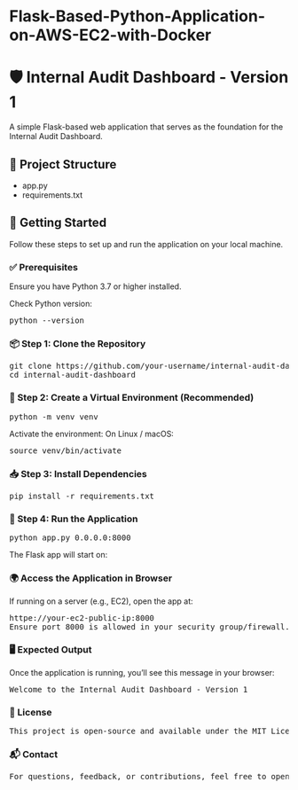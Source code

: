 # Flask-Based-Python-Application-on-AWS-EC2-with-Docker

# 🛡️ Internal Audit Dashboard - Version 1

A simple Flask-based web application that serves as the foundation for the Internal Audit Dashboard.

## 📁 Project Structure

- app.py
- requirements.txt


## 🚀 Getting Started

Follow these steps to set up and run the application on your local machine.

### ✅ Prerequisites

Ensure you have Python 3.7 or higher installed.

Check Python version:

<pre>python --version</pre>


### 📦 Step 1: Clone the Repository

<pre>git clone https://github.com/your-username/internal-audit-dashboard.git
cd internal-audit-dashboard</pre>

### 🐍 Step 2: Create a Virtual Environment (Recommended)

<pre>python -m venv venv</pre>

Activate the environment:
On Linux / macOS:

<pre>source venv/bin/activate</pre>
### 📥 Step 3: Install Dependencies

<pre>pip install -r requirements.txt</pre>
### 🏃 Step 4: Run the Application

<pre>python app.py 0.0.0.0:8000</pre>
The Flask app will start on:

### 🌍 Access the Application in Browser
If running on a server (e.g., EC2), open the app at:
<pre>httpe://your-ec2-public-ip:8000
Ensure port 8000 is allowed in your security group/firewall.</pre>

### 🖥️ Expected Output
Once the application is running, you’ll see this message in your browser:

<pre>Welcome to the Internal Audit Dashboard - Version 1</pre>


### 📄 License
<pre>This project is open-source and available under the MIT License.</pre>

### 📬 Contact
<pre>For questions, feedback, or contributions, feel free to open an issue or submit a pull request.</pre>
